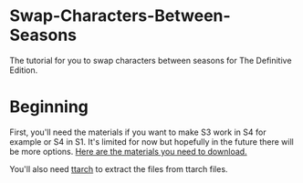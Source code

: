 # Swap-Characters-Between-Seasons
The tutorial for you to swap characters between seasons for The Definitive Edition.

# Beginning
First, you'll need the materials if you want to make S3 work in S4 for example or S4 in S1. It's limited for now but hopefully in the future there will be more options.
[Here are the materials you need to download.](https://www.mediafire.com/file/3f8o608trd84b06/Materials.rar/file)

You'll also need [ttarch](http://aluigi.altervista.org/papers/ttarchext.zip) to extract the files from ttarch files.
